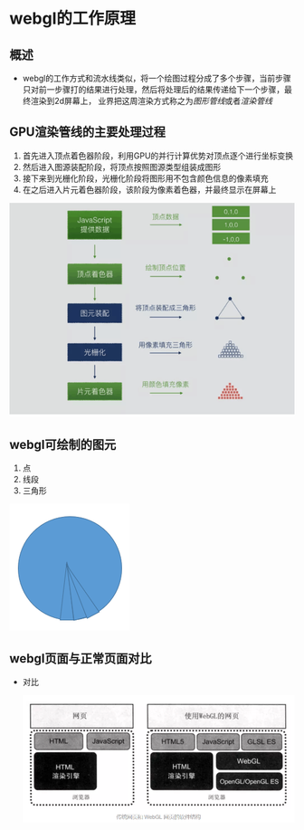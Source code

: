 # webgl的工作原理

## 概述

+ webgl的工作方式和流水线类似，将一个绘图过程分成了多个步骤，当前步骤只对前一步骤打的结果进行处理，然后将处理后的结果传递给下一个步骤，最终渲染到2d屏幕上， 业界把这周渲染方式称之为*图形管线*或者*渲染管线*

## GPU渲染管线的主要处理过程

1. 首先进入顶点着色器阶段，利用GPU的并行计算优势对顶点逐个进行坐标变换
2. 然后进入图源装配阶段，将顶点按照图源类型组装成图形
3. 接下来到光栅化阶段，光栅化阶段将图形用不包含颜色信息的像素填充
4. 在之后进入片元着色器阶段，该阶段为像素着色器，并最终显示在屏幕上

  ![alt text](images/webgl渲染管线的简单演示图.png)

## webgl可绘制的图元

1. 点
2. 线段
3. 三角形

  ![alt text](images/webgl可绘制的图元.png)

## webgl页面与正常页面对比

+ 对比

  ![alt text](images/webgl页面与正常页面对比.png)
